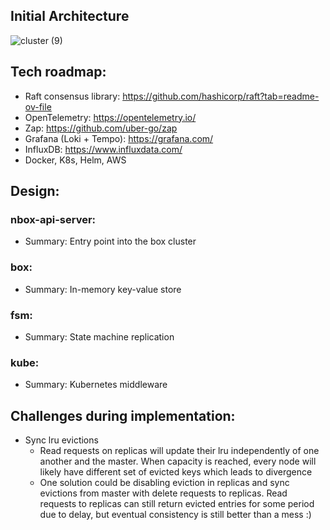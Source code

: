 ## Initial Architecture


![cluster (9)](https://github.com/ph-ngn/nanobox/assets/93941060/6634b5a4-4f7a-4f45-87a5-4513cce8ad63)




## Tech roadmap:
- Raft consensus library: https://github.com/hashicorp/raft?tab=readme-ov-file
- OpenTelemetry: https://opentelemetry.io/
- Zap: https://github.com/uber-go/zap
- Grafana (Loki + Tempo): https://grafana.com/
- InfluxDB: https://www.influxdata.com/
- Docker, K8s, Helm, AWS

## Design:
### nbox-api-server:
-  Summary: Entry point into the box cluster
### box:
-  Summary: In-memory key-value store
### fsm: 
-  Summary: State machine replication
### kube:
-  Summary: Kubernetes middleware


## Challenges during implementation:
- Sync lru evictions
  + Read requests on replicas will update their lru independently of one another and the master. When capacity is reached, every node will likely have different set of evicted keys which leads to divergence
  + One solution could be disabling eviction in replicas and sync evictions from master with delete requests to replicas. Read requests to replicas can still return evicted entries for some period due to delay, but eventual consistency is still better than a mess :)
